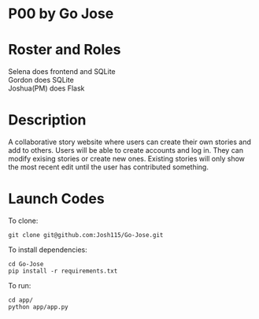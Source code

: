 # P00 by Go Jose

# Roster and Roles
Selena does frontend and SQLite  
Gordon does SQLite  
Joshua(PM) does Flask  

# Description
A collaborative story website where users can create their own stories and add to others. Users will be able to create accounts and log in. They can modify exising stories or create new ones. Existing stories will only show the most recent edit until the user has contributed something.

# Launch Codes
To clone:
```
git clone git@github.com:Josh115/Go-Jose.git
```

To install dependencies:
```
cd Go-Jose
pip install -r requirements.txt
```

To run:
```
cd app/
python app/app.py
```